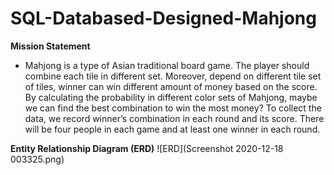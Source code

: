 # SQL-Databased-Designed-Mahjong

**Mission Statement**
- Mahjong is a type of Asian traditional board game. The player should combine each tile in different set. Moreover, depend on different tile set of tiles, winner can win different amount of money based on the score. By calculating the probability in different color sets of Mahjong, maybe we can find the best combination to win the most money? To collect the data, we record winner’s combination in each round and its score. There will be four people in each game and at least one winner in each round.

**Entity Relationship Diagram (ERD)**
![ERD](Screenshot 2020-12-18 003325.png)
